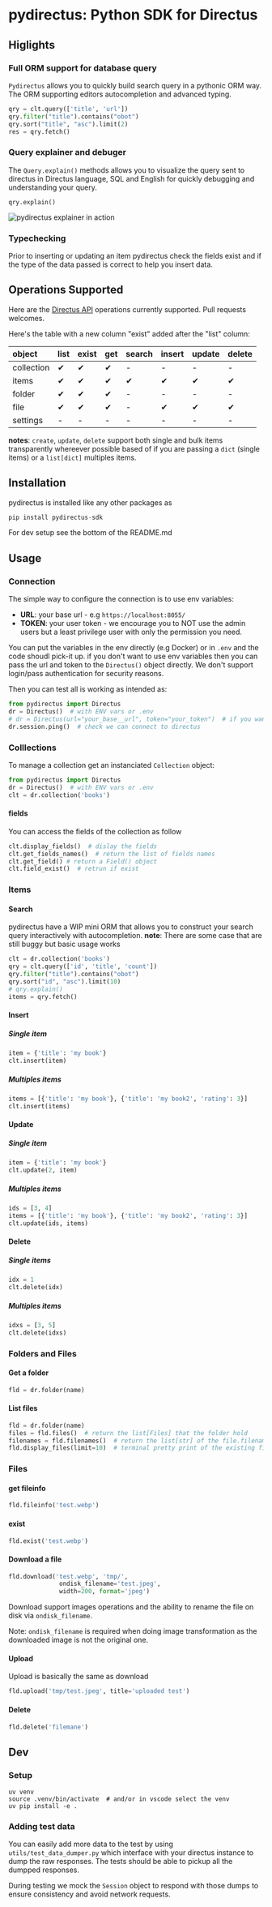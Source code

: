 # pydirectus: Python SDK for Directus


## Higlights

### Full ORM support for database query

`Pydirectus` allows you to quickly build search query in a pythonic ORM way.
The ORM supporting editors autocompletion and advanced typing.

```python
qry = clt.query(['title', 'url'])
qry.filter("title").contains("obot")
qry.sort("title", "asc").limit(2)
res = qry.fetch()
```

### Query explainer and debuger

The `Query.explain()` methods allows you to visualize the query sent to directus in Directus language, SQL and English for quickly debugging and understanding your query.

```pythons
qry.explain()
```
![pydirectus explainer in action](https://raw.githubusercontent.com/ebursztein/pydirectus/refs/heads/main/medias/pydirectus_explainer.jpg)


### Typechecking

Prior to inserting or updating an item pydirectus check the fields exist and
if the type of the data passed is correct to help you insert data.

## Operations Supported

Here are the [Directus API](https://docs.directus.io/reference/)
operations currently supported. Pull requests welcomes.

Here's the table with a new column "exist" added after the "list" column:

| object     | list | exist | get | search | insert | update | delete |
|:-----------|------|-------|-----|--------|--------|--------|--------|
| collection | ✔    | ✔     | ✔   | -      | -      | -      | -      |
| items      | ✔    | ✔     | ✔   | ✔      | ✔      | ✔      | ✔      |
| folder     | ✔    | ✔     | ✔   | -      | -      | -      | -      |
| file       | ✔    | ✔     | ✔   | -      | ✔      | ✔      | ✔      |
| settings   | -    | -     | -   | -      | -      | -      | -      |


**notes**: `create`, `update`, `delete` support both single and bulk items transparently whereever possible based of if you are passing a `dict` (single items) or a `list[dict]` multiples items.

## Installation

pydirectus is installed like any other packages as

```python
pip install pydirectus-sdk
```

For dev setup see the bottom of the README.md


## Usage

### Connection

The simple way to configure the connection is to use
env variables:
-  **URL**: your base url - e.g `https://localhost:8055/`
-  **TOKEN**: your user token - we encourage you to NOT use
the admin users but a least privilege user with only the permission you need.

You can put the variables in the env directly (e.g Docker) or
in `.env` and the code shoudl pick-it up.  if you don't want
to use env variables then you can pass the url and token to the
`Directus()` object directly. We don't support login/pass authentication for security reasons.

Then you can test all is working as intended as:

```python
from pydirectus import Directus
dr = Directus()  # with ENV vars or .env
# dr = Directus(url="your_base__url", token="your_token")  # if you want to explictly pass them
dr.session.ping()  # check we can connect to directus
```

### Colllections
To manage a collection get an instanciated `Collection` object:

```python
from pydirectus import Directus
dr = Directus()  # with ENV vars or .env
clt = dr.collection('books')
```

#### fields
You can access the fields of the collection as follow

```python
clt.display_fields()  # dislay the fields
clt.get_fields_names()  # return the list of fields names
clt.get_field() # return a Field() object
clt.field_exist()  # retrun if exist
```

### Items
#### Search

pydirectus have a WIP mini ORM that allows you to construct your search query
interactively with autocompletion.
**note**: There are some case that are still buggy but basic usage works

```python
clt = dr.collection('books')
qry = clt.query(['id', 'title', 'count'])
qry.filter("title").contains("obot")
qry.sort("id", "asc").limit(10)
# qry.explain()
items = qry.fetch()
```

#### Insert

##### Single item
```python
item = {'title': 'my book'}
clt.insert(item)
```

##### Multiples items
```python
items = [{'title': 'my book'}, {'title': 'my book2', 'rating': 3}]
clt.insert(items)
```

#### Update

##### Single item
```python
item = {'title': 'my book'}
clt.update(2, item)
```

##### Multiples items
```python
ids = [3, 4]
items = [{'title': 'my book'}, {'title': 'my book2', 'rating': 3}]
clt.update(ids, items)
```

#### Delete

##### Single items

```python
idx = 1
clt.delete(idx)
```

##### Multiples items

```python
idxs = [3, 5]
clt.delete(idxs)
```


### Folders and Files

#### Get a folder

```python
fld = dr.folder(name)
```

#### List files

```python
fld = dr.folder(name)
files = fld.files()  # return the list[Files] that the folder hold
filenames = fld.filenames()  # return the list[str] of the file.filename_download
fld.display_files(limit=10)  # terminal pretty print of the existing files
```


### Files

#### get fileinfo

```python
fld.fileinfo('test.webp')
```

#### exist

```python
fld.exist('test.webp')
```

#### Download a file

```python
fld.download('test.webp', 'tmp/',
              ondisk_filename='test.jpeg',
              width=200, format='jpeg')
```

Download support images operations and the ability to rename the file on disk via
`ondisk_filename`.

Note: `ondisk_filename` is required when doing image transformation as the
downloaded image is not the original one.

#### Upload
Upload is basically the same as download

```python
fld.upload('tmp/test.jpeg', title='uploaded test')
```

#### Delete

```python
fld.delete('filemane')
```




## Dev

### Setup

```
uv venv
source .venv/bin/activate  # and/or in vscode select the venv
uv pip install -e .
```


### Adding test data

You can easily add more data to the test by using `utils/test_data_dumper.py` which interface with your directus instance to dump the raw responses. The tests should be able to pickup all the dumpped responses.

During testing we mock the `Session` object to respond with those dumps to ensure consistency and avoid network requests.
